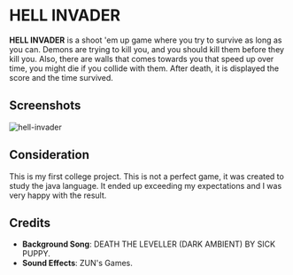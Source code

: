 # HELL INVADER

**HELL INVADER** is a shoot 'em up game where you try to survive as long as you can.
Demons are trying to kill you, and you should kill them before they kill you.
Also, there are walls that comes towards you that speed up over time, you might die if you collide with them.
After death, it is displayed the score and the time survived.

## Screenshots
![hell-invader](https://github.com/user-attachments/assets/73648e97-2167-4c94-9e06-e7fb87dd9176)

## Consideration

This is my first college project. This is not a perfect game, it was created to study the java language.
It ended up exceeding my expectations and I was very happy with the result.

## Credits

* **Background Song**: DEATH THE LEVELLER (DARK AMBIENT) BY SICK PUPPY.
* **Sound Effects**: ZUN's Games.
